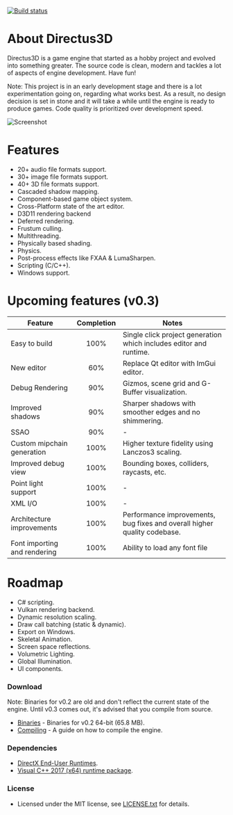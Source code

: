 [![Build status](https://ci.appveyor.com/api/projects/status/p5duow3h4w8jp506?svg=true)](https://ci.appveyor.com/project/PanosK92/directus3d)

# About Directus3D
Directus3D is a game engine that started as a hobby project and evolved into something greater.
The source code is clean, modern and tackles a lot of aspects of engine development. Have fun!

Note: This project is in an early development stage and there is a lot experimentation going on, regarding what works best.
As a result, no design decision is set in stone and it will take a while until the engine is ready to produce games.
Code quality is prioritized over development speed.

![Screenshot](https://raw.githubusercontent.com/PanosK92/Directus3D/master/Prerequisites/screenshot-v0.3_preview.jpg)

# Features
- 20+ audio file formats support.
- 30+ image file formats support.
- 40+ 3D file formats support.
- Cascaded shadow mapping.
- Component-based game object system.
- Cross-Platform state of the art editor.
- D3D11 rendering backend
- Deferred rendering.
- Frustum culling.
- Multithreading.
- Physically based shading.
- Physics.
- Post-process effects like FXAA & LumaSharpen.
- Scripting (C/C++).
- Windows support.

# Upcoming features (v0.3)
Feature       		            | Completion | Notes 
------------- 		            | :--: | -
Easy to build               	| 100% | Single click project generation which includes editor and runtime.
New editor               		| 60% | Replace Qt editor with ImGui editor.
Debug Rendering    				| 90% | Gizmos, scene grid and G-Buffer visualization.
Improved shadows         		| 90% | Sharper shadows with smoother edges and no shimmering.
SSAO         					| 90% | -
Custom mipchain generation 		| 100% | Higher texture fidelity using Lanczos3 scaling.
Improved debug view             | 100% | Bounding boxes, colliders, raycasts, etc.
Point light support             | 100% | -
XML I/O                         | 100% | -
Architecture improvements       | 100% | Performance improvements, bug fixes and overall higher quality codebase.
Font importing and rendering    | 100% | Ability to load any font file

# Roadmap
- C# scripting.
- Vulkan rendering backend.
- Dynamic resolution scaling.
- Draw call batching (static & dynamic).
- Export on Windows.
- Skeletal Animation.
- Screen space reflections.
- Volumetric Lighting.
- Global Illumination.
- UI components.

### Download
Note: Binaries for v0.2 are old and don't reflect the current state of the engine. 
Until v0.3 comes out, it's advised that you compile from source.
- [Binaries](https://onedrive.live.com/download?cid=96760D43099D7718&resid=96760D43099D7718%21130409&authkey=AEEN_tM_7MOzWzc) - Binaries for v0.2 64-bit (65.8 MB).
- [Compiling](https://github.com/PanosK92/Directus3D/blob/master/Documentation/CompilingFromSource/CompilingFromSource.md) - A guide on how to compile the engine.

### Dependencies
- [DirectX End-User Runtimes](https://www.microsoft.com/en-us/download/details.aspx?id=8109).
- [Visual C++ 2017 (x64) runtime package](https://go.microsoft.com/fwlink/?LinkId=746572).

### License
- Licensed under the MIT license, see [LICENSE.txt](https://github.com/PanosK92/Directus3D/blob/master/LICENSE.txt) for details.
